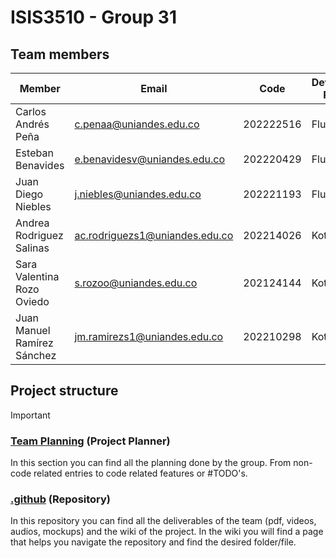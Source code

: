 # ISIS3510 - Group 31

## Team members

|Member|Email|Code|Development Platform|Github User|
|---|---|---|---|---|
|Carlos Andrés Peña|c.penaa@uniandes.edu.co|202222516|Flutter|carandp|
|Esteban Benavides|e.benavidesv@uniandes.edu.co|202220429|Flutter|estbv|
|Juan Diego Niebles|j.niebles@uniandes.edu.co|202221193|Flutter|juandnn|
|Andrea Rodriguez Salinas|ac.rodriguezs1@uniandes.edu.co|202214026|Kotlin|acrodriguezs1|
|Sara Valentina Rozo Oviedo|s.rozoo@uniandes.edu.co|202124144|Kotlin|srozoo03|
|Juan Manuel Ramírez Sánchez|jm.ramirezs1@uniandes.edu.co|202210298|Kotlin|juanrs10|

## Project structure

> [!IMPORTANT]
> ### [Team Planning](https://github.com/orgs/ISIS3510-202520/projects/1) (Project Planner)
> In this section you can find all the planning done by the group. From non-code related entries to code related features or #TODO's.
> 
> ### [.github](https://github.com/ISIS3510-202520/.github) (Repository)
> In this repository you can find all the deliverables of the team (pdf, videos, audios, mockups) and the wiki of the project. In the wiki you will find a page that helps you navigate the repository and find the desired folder/file.